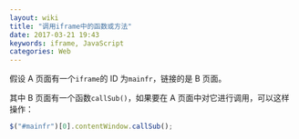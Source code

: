 ```yaml
---
layout: wiki
title: "调用iframe中的函数或方法"
date: 2017-03-21 19:43
keywords: iframe, JavaScript
categories: Web
---
```


假设 A 页面有一个`iframe`的 ID 为`mainfr`，链接的是 B 页面。

其中 B 页面有一个函数`callSub()`，如果要在 A 页面中对它进行调用，可以这样操作：

```javascript
$("#mainfr")[0].contentWindow.callSub();
```